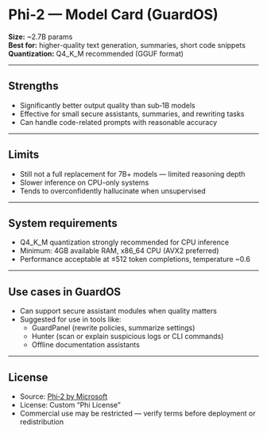 # Phi‑2 — Model Card (GuardOS)

**Size:** ~2.7B params  
**Best for:** higher-quality text generation, summaries, short code snippets  
**Quantization:** Q4_K_M recommended (GGUF format)

---

## Strengths

- Significantly better output quality than sub‑1B models
- Effective for small secure assistants, summaries, and rewriting tasks
- Can handle code-related prompts with reasonable accuracy

---

## Limits

- Still not a full replacement for 7B+ models — limited reasoning depth
- Slower inference on CPU-only systems
- Tends to overconfidently hallucinate when unsupervised

---

## System requirements

- Q4_K_M quantization strongly recommended for CPU inference
- Minimum: 4GB available RAM, x86_64 CPU (AVX2 preferred)
- Performance acceptable at ≤512 token completions, temperature ~0.6

---

## Use cases in GuardOS

- Can support secure assistant modules when quality matters
- Suggested for use in tools like:
  - GuardPanel (rewrite policies, summarize settings)
  - Hunter (scan or explain suspicious logs or CLI commands)
  - Offline documentation assistants

---

## License

- Source: [Phi‑2 by Microsoft](https://github.com/microsoft/phi-2)
- License: Custom “Phi License”  
- Commercial use may be restricted — verify terms before deployment or redistribution
